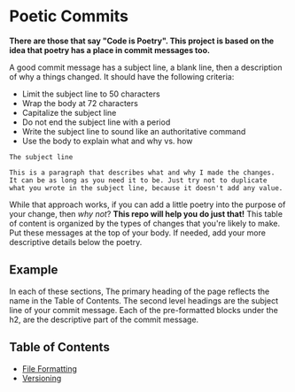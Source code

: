 # Poetic Commits

__There are those that say "Code is Poetry". This project is based on the idea that poetry has a place in commit messages too.__

A good commit message has a subject line, a blank line, then a description of 
why a things changed. It should have the following criteria:  

* Limit the subject line to 50 characters
* Wrap the body at 72 characters
* Capitalize the subject line
* Do not end the subject line with a period
* Write the subject line to sound like an authoritative command
* Use the body to explain what and why vs. how


```
The subject line

This is a paragraph that describes what and why I made the changes. 
It can be as long as you need it to be. Just try not to duplicate 
what you wrote in the subject line, because it doesn't add any value.  
```

While that approach works, if you can add a little poetry into the 
purpose of your change, then *why not*? **This repo will help you do 
just that!** This table of content is organized by the types of changes 
that you're likely to make. Put these messages at the top of your body. 
If needed, add your more descriptive details below the poetry.

## Example

In each of these sections, The primary heading of the page reflects the
 name in the Table of Contents. The second level headings are the subject
 line of your commit message. Each of the pre-formatted blocks under the h2, are the descriptive part of the commit message. 


## Table of Contents


* [File Formatting](file-formatting.md)
* [Versioning](versioning.md)



